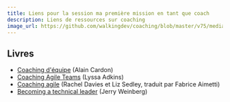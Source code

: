 ```yaml
---
title: Liens pour la session ma première mission en tant que coach
description: Liens de ressources sur coaching
image_url: https://github.com/walkingdev/coaching/blob/master/v75/media/banner-coaching.jpg?raw=true
---
```


## Livres

- [Coaching d'équipe](https://www.eyrolles.com/Entreprise/Livre/coaching-d-equipe-9782212558463) (Alain Cardon)
- [Coaching Agile Teams](https://www.amazon.com/Coaching-Agile-Teams-ScrumMasters-Addison-Wesley/dp/0321637704/ref=sr_1_3?ie=UTF8&qid=1525317126&sr=8-3&keywords=coaching+agile+teams) (Lyssa Adkins)
- [Coaching agile](https://www.amazon.fr/Coaching-Agile-Fabrice-Aimetti/dp/1291754423/ref=sr_1_2?s=amazon-devices&ie=UTF8&qid=1533821202&sr=8-2&keywords=agile+coaching) (Rachel Davies et Liz Sedley, traduit par Fabrice Aimetti)
- [Becoming a technical leader](https://www.amazon.com/Becoming-Technical-Leader-Problem-Solving-Approach/dp/0932633021) (Jerry Weinberg)
